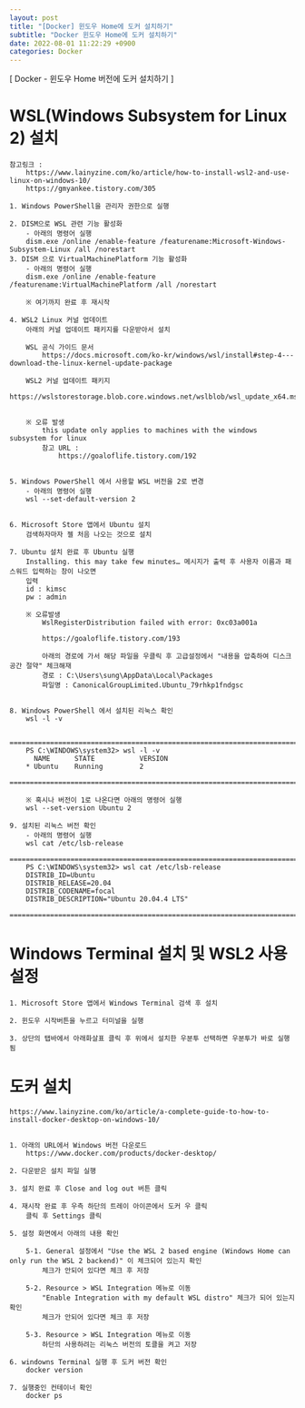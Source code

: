 ```yaml
---
layout: post
title: "[Docker] 윈도우 Home에 도커 설치하기"
subtitle: "Docker 윈도우 Home에 도커 설치하기"
date: 2022-08-01 11:22:29 +0900
categories: Docker
---
```

[ Docker - 윈도우 Home 버전에 도커 설치하기 ] 

# WSL(Windows Subsystem for Linux 2) 설치
	참고링크 : 
		https://www.lainyzine.com/ko/article/how-to-install-wsl2-and-use-linux-on-windows-10/
		https://gmyankee.tistory.com/305
		
	1. Windows PowerShell을 관리자 권한으로 실행

	2. DISM으로 WSL 관련 기능 활성화
		- 아래의 명령어 실행
		dism.exe /online /enable-feature /featurename:Microsoft-Windows-Subsystem-Linux /all /norestart
	3. DISM 으로 VirtualMachinePlatform 기능 활성화
		- 아래의 명령어 실행
		dism.exe /online /enable-feature /featurename:VirtualMachinePlatform /all /norestart
		
		※ 여기까지 완료 후 재시작

	4. WSL2 Linux 커널 업데이트
		아래의 커널 업데이트 패키지를 다운받아서 설치

		WSL 공식 가이드 문서
			https://docs.microsoft.com/ko-kr/windows/wsl/install#step-4---download-the-linux-kernel-update-package
		
		WSL2 커널 업데이트 패키지
			https://wslstorestorage.blob.core.windows.net/wslblob/wsl_update_x64.msi
		

		※ 오류 발생
			this update only applies to machines with the windows subsystem for linux
			참고 URL : 
				https://goaloflife.tistory.com/192
			
			
	5. Windows PowerShell 에서 사용할 WSL 버전을 2로 변경
		- 아래의 명령어 실행
		wsl --set-default-version 2


	6. Microsoft Store 앱에서 Ubuntu 설치
		검색하자마자 젤 처음 나오는 것으로 설치

	7. Ubuntu 설치 완료 후 Ubuntu 실행
		Installing. this may take few minutes… 메시지가 출력 후 사용자 이름과 패스워드 입력하는 창이 나오면 
		입력
		id : kimsc
		pw : admin

		※ 오류발생
			WslRegisterDistribution failed with error: 0xc03a001a

			https://goaloflife.tistory.com/193
			
			아래의 경로에 가서 해당 파일을 우클릭 후 고급설정에서 "내용을 압축하여 디스크 공간 절약" 체크해재
			경로 : C:\Users\sung\AppData\Local\Packages
			파일명 : CanonicalGroupLimited.Ubuntu_79rhkp1fndgsc


	8. Windows PowerShell 에서 설치된 리눅스 확인
		wsl -l -v

		=================================================================================================================
		PS C:\WINDOWS\system32> wsl -l -v
		  NAME      STATE           VERSION
		* Ubuntu    Running         2
		=================================================================================================================

		※ 혹시나 버전이 1로 나온다면 아래의 명령어 실행
		wsl --set-version Ubuntu 2

	9. 설치된 리눅스 버전 확인
		- 아래의 명령어 실행
		wsl cat /etc/lsb-release
		=================================================================================================================
		PS C:\WINDOWS\system32> wsl cat /etc/lsb-release
		DISTRIB_ID=Ubuntu
		DISTRIB_RELEASE=20.04
		DISTRIB_CODENAME=focal
		DISTRIB_DESCRIPTION="Ubuntu 20.04.4 LTS"
		=================================================================================================================




# Windows Terminal 설치 및 WSL2 사용 설정
	
	1. Microsoft Store 앱에서 Windows Terminal 검색 후 설치

	2. 윈도우 시작버튼을 누르고 터미널을 실행

	3. 상단의 탭바에서 아래화살표 클릭 후 위에서 설치한 우분투 선택하면 우분투가 바로 실행됨



# 도커 설치
	https://www.lainyzine.com/ko/article/a-complete-guide-to-how-to-install-docker-desktop-on-windows-10/

	
	1. 아래의 URL에서 Windows 버전 다운로드
		https://www.docker.com/products/docker-desktop/
	
	2. 다운받은 설치 파일 실행
	
	3. 설치 완료 후 Close and log out 버튼 클릭

	4. 재시작 완료 후 우측 하단의 트레이 아이콘에서 도커 우 클릭
		클릭 후 Settings 클릭
	
	5. 설정 화면에서 아래의 내용 확인
		
		5-1. General 설정에서 "Use the WSL 2 based engine (Windows Home can only run the WSL 2 backend)" 이 체크되어 있는지 확인
			체크가 안되어 있다면 체크 후 저장
		
		5-2. Resource > WSL Integration 메뉴로 이동
			"Enable Integration with my default WSL distro" 체크가 되어 있는지 확인
			체크가 안되어 있다면 체크 후 저장		
		
		5-3. Resource > WSL Integration 메뉴로 이동
			하단의 사용하려는 리눅스 버전의 토클을 켜고 저장

	6. windowns Terminal 실행 후 도커 버전 확인
		docker version
	
	7. 실행중인 컨테이너 확인
		docker ps
	


		


